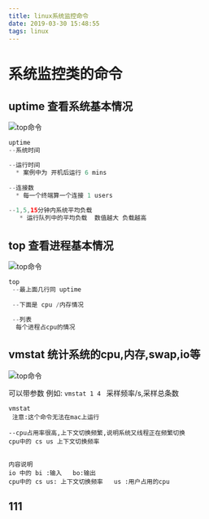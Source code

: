```yaml
---
title: linux系统监控命令
date: 2019-03-30 15:48:55
tags: linux
---
```


# 系统监控类的命令

## uptime  查看系统基本情况

![top命令](/img/2019-3-30/uptime.png)

```java
uptime
--系统时间

--运行时间
  * 案例中为 开机后运行 6 mins
  
--连接数
  * 每一个终端算一个连接 1 users
  
--1,5,15分钟内系统平均负载
   * 运行队列中的平均负载  数值越大 负载越高
```



<!--more-->

## top 查看进程基本情况

![top命令](/img/2019-3-30/top.png)

```java
top 
 --最上面几行同 uptime
 
 --下面是 cpu /内存情况
 
 --列表
  每个进程占cpu的情况

```



## vmstat 统计系统的cpu,内存,swap,io等

![top命令](/img/2019-3-30/vmstat.png)

可以带参数  例如: `vmstat 1 4 ` 采样频率/s,采样总条数

```
vmstat
 注意:这个命令无法在mac上运行
 
--cpu占用率很高,上下文切换频繁,说明系统又线程正在频繁切换
cpu中的 cs us 上下文切换频率


内容说明
io 中的 bi :输入   bo:输出
cpu中的 cs us: 上下文切换频率   us :用户占用的cpu

```



## 111

